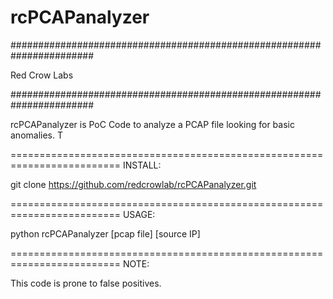 # rcPCAPanalyzer
#######################################################################

Red Crow Labs

#######################################################################

rcPCAPanalyzer is PoC Code to analyze a PCAP file looking for basic anomalies. T

=========================================================================
INSTALL: 

git clone https://github.com/redcrowlab/rcPCAPanalyzer.git



=========================================================================
USAGE: 

python rcPCAPanalyzer [pcap file] [source IP]


=========================================================================
NOTE:

This code is prone to false positives. 